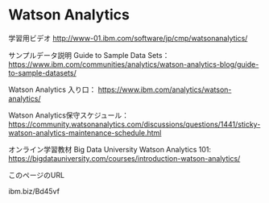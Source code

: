 # Watson Analytics

学習用ビデオ
http://www-01.ibm.com/software/jp/cmp/watsonanalytics/

サンプルデータ説明 Guide to Sample Data Sets：
https://www.ibm.com/communities/analytics/watson-analytics-blog/guide-to-sample-datasets/

Watson Analytics 入り口：
https://www.ibm.com/analytics/watson-analytics/

Watson Analytics保守スケジュール：
https://community.watsonanalytics.com/discussions/questions/1441/sticky-watson-analytics-maintenance-schedule.html

オンライン学習教材 Big Data University Watson Analytics 101: 
https://bigdatauniversity.com/courses/introduction-watson-analytics/

このページのURL

ibm.biz/Bd45vf
